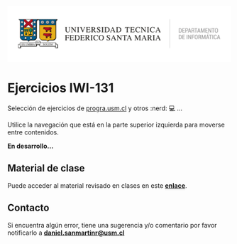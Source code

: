 ![DI-UTFSM](./images/di-utfsm.png "DI-UTFSM")

# Ejercicios IWI-131

Selección de ejercicios de [progra.usm.cl](http://progra.usm.cl) y otros :nerd: :computer: ...

Utilice la navegación que está en la parte superior izquierda para moverse entre contenidos.

**En desarrollo...**

## Material de clase

Puede acceder al material revisado en clases en este **[enlace](https://progra-utfsm.github.io/material/)**.

## Contacto

Si encuentra algún error, tiene una sugerencia y/o comentario por favor notificarlo a **[daniel.sanmartinr@usm.cl](mailto:daniel.sanmartinr@usm.cl)**

